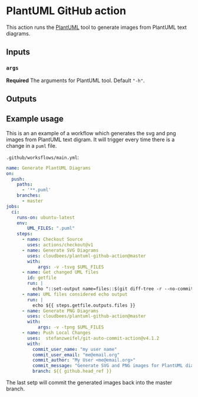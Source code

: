 # PlantUML GitHub action

This action runs the [PlantUML](https://plantuml.com/) tool to generate images from PlantUML text diagrams.

## Inputs

### `args`

**Required** The arguments for PlantUML tool. Default `"-h"`.

## Outputs


## Example usage

This is an an example of a workflow which generates the svg and png images from PlantUML text digram. It will
trigger every time there is a change in a `puml` file.

`.github/worksflows/main.yml`:

```yaml
name: Generate PlantUML Diagrams
on:
  push:
    paths:
      - '**.puml'
    branches:
      - master
jobs:
  ci:
    runs-on: ubuntu-latest
    env:
        UML_FILES: ".puml"
    steps:
      - name: Checkout Source 
        uses: actions/checkout@v1
      - name: Generate SVG Diagrams
        uses: cloudbees/plantuml-github-action@master
        with:
            args: -v -tsvg $UML_FILES
      - name: Get changed UML files
        id: getfile
        run: |
          echo "::set-output name=files::$(git diff-tree -r --no-commit-id --name-only ${{ github.sha }} | grep ${{ env.UML_FILES }} | xargs)"
      - name: UML files considered echo output
        run: |
          echo ${{ steps.getfile.outputs.files }}
      - name: Generate PNG Diagrams
        uses: cloudbees/plantuml-github-action@master
        with:
            args: -v -tpng $UML_FILES
      - name: Push Local Changes
        uses:  stefanzweifel/git-auto-commit-action@v4.1.2 
        with: 
          commit_user_name: "my user name"
          commit_user_email: "me@email.org"
          commit_author: "My User <me@email.org>"
          commit_message: "Generate SVG and PNG images for PlantUML diagrams" 
          branch: ${{ github.head_ref }}
```

The last setp will commit the generated images back into the master branch.
